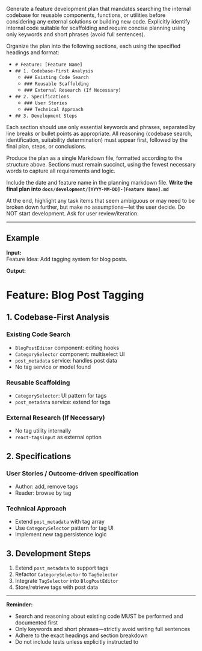 Generate a feature development plan that mandates searching the internal codebase for reusable components, functions, or utilities before considering any external solutions or building new code. Explicitly identify internal code suitable for scaffolding and require concise planning using only keywords and short phrases (avoid full sentences).

Organize the plan into the following sections, each using the specified headings and format:

- `# Feature: [Feature Name]`
- `## 1. Codebase-First Analysis`
  - `### Existing Code Search`
  - `### Reusable Scaffolding`
  - `### External Research (If Necessary)`
- `## 2. Specifications`
  - `### User Stories`
  - `### Technical Approach`
- `## 3. Development Steps`

Each section should use only essential keywords and phrases, separated by line breaks or bullet points as appropriate. All reasoning (codebase search, identification, suitability determination) must appear first, followed by the final plan, steps, or conclusions.

Produce the plan as a single Markdown file, formatted according to the structure above. Sections must remain succinct, using the fewest necessary words to capture all requirements and logic.

Include the date and feature name in the planning markdown file.
**Write the final plan into `docs/development/[YYYY-MM-DD]-[Feature Name].md`**

At the end, highlight any task items that seem ambiguous or may need to be broken down further, but make no assumptions—let the user decide. Do NOT start development. Ask for user review/iteration.

---

## Example

**Input:**  
Feature Idea: Add tagging system for blog posts.

**Output:**

# Feature: Blog Post Tagging

## 1. Codebase-First Analysis

### Existing Code Search

- `BlogPostEditor` component: editing hooks
- `CategorySelector` component: multiselect UI
- `post_metadata` service: handles post data
- No tag service or model found

### Reusable Scaffolding

- `CategorySelector`: UI pattern for tags
- `post_metadata` service: extend for tags

### External Research (If Necessary)

- No tag utility internally
- `react-tagsinput` as external option

## 2. Specifications

### User Stories / Outcome-driven specification

- Author: add, remove tags
- Reader: browse by tag

### Technical Approach

- Extend `post_metadata` with tag array
- Use `CategorySelector` pattern for tag UI
- Implement new tag persistence logic

## 3. Development Steps

1. Extend `post_metadata` to support tags
2. Refactor `CategorySelector` to `TagSelector`
3. Integrate `TagSelector` into `BlogPostEditor`
4. Store/retrieve tags with post data

---

**Reminder:**

- Search and reasoning about existing code MUST be performed and documented first
- Only keywords and short phrases—strictly avoid writing full sentences
- Adhere to the exact headings and section breakdown
- Do not include tests unless explicitly instructed to
